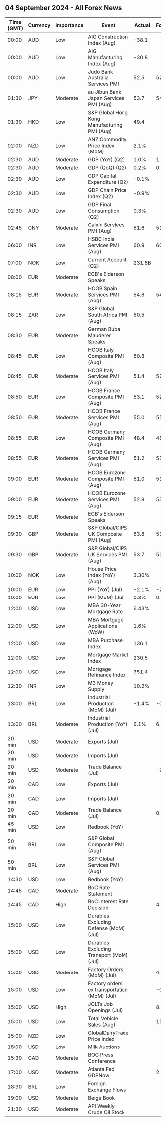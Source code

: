 ## 04 September 2024 - All Forex News

| Time (GMT) | Currency | Importance | Event | Actual | Forecast | Previous |
|------|----------|------------|-------|--------|----------|----------|
| 00:00 | AUD | Low | AIG Construction Index (Aug) | -38.1 |  | -23.2 |
| 00:00 | AUD | Low | AIG Manufacturing Index (Aug) | -30.8 |  | -19.5 |
| 00:00 | AUD | Low | Judo Bank Australia Services PMI | 52.5 | 52.2 | 50.4 |
| 01:30 | JPY | Moderate | au Jibun Bank Japan Services PMI (Aug) | 53.7 | 54.0 | 53.7 |
| 01:30 | HKD | Low | S&P Global Hong Kong Manufacturing PMI (Aug) | 49.4 |  | 49.5 |
| 02:00 | NZD | Low | ANZ Commodity Price Index (MoM) | 2.1% |  | -1.7% |
| 02:30 | AUD | Moderate | GDP (YoY) (Q2) | 1.0% | 1.0% | 1.3% |
| 02:30 | AUD | Moderate | GDP (QoQ) (Q2) | 0.2% | 0.2% | 0.2% |
| 02:30 | AUD | Low | GDP Capital Expenditure (Q2) | -0.1% |  | -0.6% |
| 02:30 | AUD | Low | GDP Chain Price Index (Q2) | -0.9% |  | 1.0% |
| 02:30 | AUD | Low | GDP Final Consumption (Q2) | 0.3% |  | 0.6% |
| 02:45 | CNY | Moderate | Caixin Services PMI (Aug) | 51.6 | 51.9 | 52.1 |
| 06:00 | INR | Low | HSBC India Services PMI (Aug) | 60.9 | 60.4 | 60.3 |
| 07:00 | NOK | Low | Current Account (Q2) | 231.8B |  | 238.3B |
| 08:00 | EUR | Moderate | ECB's Elderson Speaks |  |  |  |
| 08:15 | EUR | Moderate | HCOB Spain Services PMI (Aug) | 54.6 | 54.8 | 53.9 |
| 08:15 | ZAR | Low | S&P Global South Africa PMI (Aug) | 50.5 |  | 49.3 |
| 08:30 | EUR | Moderate | German Buba Mauderer Speaks |  |  |  |
| 08:45 | EUR | Low | HCOB Italy Composite PMI (Aug) | 50.8 |  | 50.3 |
| 08:45 | EUR | Moderate | HCOB Italy Services PMI (Aug) | 51.4 | 52.5 | 51.7 |
| 08:50 | EUR | Low | HCOB France Composite PMI (Aug) | 53.1 | 52.7 | 49.1 |
| 08:50 | EUR | Moderate | HCOB France Services PMI (Aug) | 55.0 | 55.0 | 50.1 |
| 08:55 | EUR | Low | HCOB Germany Composite PMI (Aug) | 48.4 | 48.5 | 49.1 |
| 08:55 | EUR | Moderate | HCOB Germany Services PMI (Aug) | 51.2 | 51.4 | 52.5 |
| 09:00 | EUR | Moderate | HCOB Eurozone Composite PMI (Aug) | 51.0 | 51.2 | 50.2 |
| 09:00 | EUR | Moderate | HCOB Eurozone Services PMI (Aug) | 52.9 | 53.3 | 51.9 |
| 09:15 | EUR | Moderate | ECB's Elderson Speaks |  |  |  |
| 09:30 | GBP | Moderate | S&P Global/CIPS UK Composite PMI (Aug) | 53.8 | 53.4 | 52.8 |
| 09:30 | GBP | Moderate | S&P Global/CIPS UK Services PMI (Aug) | 53.7 | 53.3 | 52.5 |
| 10:00 | NOK | Low | House Price Index (YoY) (Aug) | 3.30% |  | 2.40% |
| 10:00 | EUR | Low | PPI (YoY) (Jul) | -2.1% | -2.5% | -3.3% |
| 10:00 | EUR | Low | PPI (MoM) (Jul) | 0.8% | 0.3% | 0.6% |
| 12:00 | USD | Low | MBA 30-Year Mortgage Rate | 6.43% |  | 6.44% |
| 12:00 | USD | Low | MBA Mortgage Applications (WoW) | 1.6% |  | 0.5% |
| 12:00 | USD | Low | MBA Purchase Index | 136.1 |  | 131.8 |
| 12:00 | USD | Low | Mortgage Market Index | 230.5 |  | 226.9 |
| 12:00 | USD | Low | Mortgage Refinance Index | 751.4 |  | 753.8 |
| 12:30 | INR | Low | M3 Money Supply | 10.2% |  | 10.3% |
| 13:00 | BRL | Low | Industrial Production (MoM) (Jul) | -1.4% | -0.9% | 4.1% |
| 13:00 | BRL | Moderate | Industrial Production (YoY) (Jul) | 6.1% | 6.3% | 3.2% |
| 20 min | USD | Moderate | Exports (Jul) |  |  | 265.90B |
| 20 min | USD | Moderate | Imports (Jul) |  |  | 339.00B |
| 20 min | USD | Moderate | Trade Balance (Jul) |  | -78.80B | -73.10B |
| 20 min | CAD | Low | Exports (Jul) |  |  | 66.65B |
| 20 min | CAD | Low | Imports (Jul) |  |  | 66.01B |
| 20 min | CAD | Moderate | Trade Balance (Jul) |  | 0.70B | 0.64B |
| 45 min | USD | Low | Redbook (YoY) |  |  | 5.0% |
| 50 min | BRL | Low | S&P Global Composite PMI (Aug) |  |  | 56.0 |
| 50 min | BRL | Low | S&P Global Services PMI (Aug) |  |  | 56.4 |
| 14:30 | USD | Low | Redbook (YoY) |  |  | 5.0% |
| 14:45 | CAD | Moderate | BoC Rate Statement |  |  |  |
| 14:45 | CAD | High | BoC Interest Rate Decision |  | 4.25% | 4.50% |
| 15:00 | USD | Low | Durables Excluding Defense (MoM) (Jul) |  |  | 10.4% |
| 15:00 | USD | Low | Durables Excluding Transport (MoM) (Jul) |  |  | -0.2% |
| 15:00 | USD | Moderate | Factory Orders (MoM) (Jul) |  | 4.7% | -3.3% |
| 15:00 | USD | Low | Factory orders ex transportation (MoM) (Jul) |  | -0.2% | 0.1% |
| 15:00 | USD | High | JOLTs Job Openings (Jul) |  | 8.090M | 8.184M |
| 15:00 | USD | Low | Total Vehicle Sales (Aug) |  | 15.40M | 15.80M |
| 15:00 | NZD | Low | GlobalDairyTrade Price Index |  |  | 5.5% |
| 15:00 | USD | Low | Milk Auctions |  |  | 3,920.0 |
| 15:30 | CAD | Moderate | BOC Press Conference |  |  |  |
| 17:00 | USD | Moderate | Atlanta Fed GDPNow |  | 2.0% | 2.0% |
| 18:30 | BRL | Low | Foreign Exchange Flows |  |  | -2.660B |
| 19:00 | USD | Moderate | Beige Book |  |  |  |
| 21:30 | USD | Moderate | API Weekly Crude Oil Stock |  |  | -3.400M |
